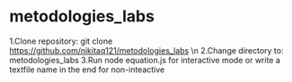 # metodologies_labs

1.Clone repository: git clone https://github.com/nikitaq121/metodologies_labs \n
2.Change directory to: metodologies_labs
3.Run node equation.js for interactive mode or write a textfile name in the end for non-inteactive
